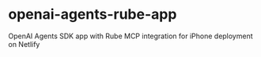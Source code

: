 # openai-agents-rube-app
OpenAI Agents SDK app with Rube MCP integration for iPhone deployment on Netlify
